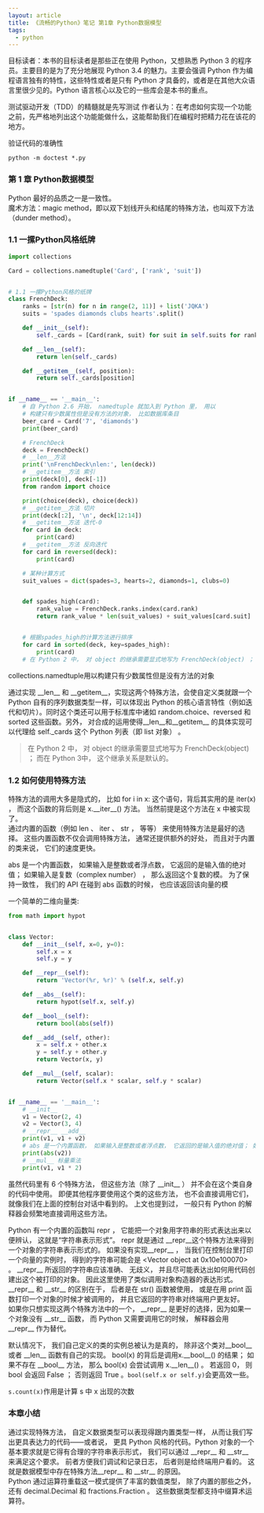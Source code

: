 ```yaml
---
layout: article
title: 《流畅的Python》笔记 第1章 Python数据模型
tags:
  - python
---
```


<!--more-->

目标读者：本书的目标读者是那些正在使用 Python，又想熟悉 Python 3 的程序员。主要目的是为了充分地展现 Python 3.4 的魅力。主要会强调 Python 作为编程语言独有的特性，这些特性或者是只有 Python 才具备的，或者是在其他大众语言里很少见的。Python 语言核心以及它的一些库会是本书的重点。

测试驱动开发（TDD）的精髓就是先写测试
作者认为：在考虑如何实现一个功能之前，先严格地列出这个功能能做什么，这能帮助我们在编程时把精力花在该花的地方。

验证代码的准确性
```shell
python -m doctest *.py
```

### 第 1 章 Python数据模型
Python 最好的品质之一是一致性。   
魔术方法：magic method，即以双下划线开头和结尾的特殊方法，也叫双下方法（dunder method）。

### 1.1 一摞Python风格纸牌

```python
import collections

Card = collections.namedtuple('Card', ['rank', 'suit'])


# 1.1 一摞Python风格的纸牌
class FrenchDeck:
    ranks = [str(n) for n in range(2, 11)] + list('JQKA')
    suits = 'spades diamonds clubs hearts'.split()

    def __init__(self):
        self._cards = [Card(rank, suit) for suit in self.suits for rank in self.ranks]

    def __len__(self):
        return len(self._cards)

    def __getitem__(self, position):
        return self._cards[position]


if __name__ == '__main__':
    # 自 Python 2.6 开始， namedtuple 就加入到 Python 里， 用以
    # 构建只有少数属性但是没有方法的对象， 比如数据库条目
    beer_card = Card('7', 'diamonds')
    print(beer_card)

    # FrenchDeck
    deck = FrenchDeck()
    # __len__方法
    print('\nFrenchDeck\nlen:', len(deck))
    # __getitem__方法 索引
    print(deck[0], deck[-1])
    from random import choice

    print(choice(deck), choice(deck))
    # __getitem__方法 切片
    print(deck[:2], '\n', deck[12:14])
    # __getitem__方法 迭代-0
    for card in deck:
        print(card)
    # __getitem__方法 反向迭代
    for card in reversed(deck):
        print(card)

    # 某种计算方式
    suit_values = dict(spades=3, hearts=2, diamonds=1, clubs=0)


    def spades_high(card):
        rank_value = FrenchDeck.ranks.index(card.rank)
        return rank_value * len(suit_values) + suit_values[card.suit]


    # 根据spades_high的计算方法进行排序
    for card in sorted(deck, key=spades_high):
        print(card)
    # 在 Python 2 中， 对 object 的继承需要显式地写为 FrenchDeck(object) ； 而在 Python3中， 这个继承关系是默认的。
```
collections.namedtuple用以构建只有少数属性但是没有方法的对象 

通过实现 \_\_len\_\_ 和 \_\_getitem\_\_，实现这两个特殊方法，会使自定义类就跟一个 Python 自有的序列数据类型一样，可以体现出 Python 的核心语言特性（例如迭代和切片）。同时这个类还可以用于标准库中诸如 random.choice、reversed 和 sorted 这些函数。另外， 对合成的运用使得\_\_len\_\_和\_\_getitem\_\_ 的具体实现可以代理给 self.\_cards 这个 Python 列表（即 list 对象） 。  
> 在 Python 2 中， 对 object 的继承需要显式地写为 FrenchDeck(object) ； 而在 Python 3中， 这个继承关系是默认的。  

### 1.2 如何使用特殊方法

特殊方法的调用大多是隐式的， 比如 for i in x: 这个语句，背后其实用的是 iter(x) ， 而这个函数的背后则是 x.\_\_iter\_\_() 方法。 当然前提是这个方法在 x 中被实现了。  
通过内置的函数（例如 len 、 iter 、 str ， 等等） 来使用特殊方法是最好的选择。 这些内置函数不仅会调用特殊方法， 通常还提供额外的好处， 而且对于内置的类来说， 它们的速度更快。 

abs 是一个内置函数， 如果输入是整数或者浮点数， 它返回的是输入值的绝对值； 如果输入是复数（complex number） ， 那么返回这个复数的模。 为了保持一致性， 我们的 API 在碰到 abs 函数的时候， 也应该返回该向量的模

一个简单的二维向量类:  
```python
from math import hypot


class Vector:
    def __init__(self, x=0, y=0):
        self.x = x
        self.y = y

    def __repr__(self):
        return 'Vector(%r, %r)' % (self.x, self.y)

    def __abs__(self):
        return hypot(self.x, self.y)

    def __bool__(self):
        return bool(abs(self))

    def __add__(self, other):
        x = self.x + other.x
        y = self.y + other.y
        return Vector(x, y)

    def __mul__(self, scalar):
        return Vector(self.x * scalar, self.y * scalar)


if __name__ == '__main__':
    # __init__
    v1 = Vector(2, 4)
    v2 = Vector(3, 4)
    # __repr__ __add__
    print(v1, v1 + v2)
    # abs 是一个内置函数， 如果输入是整数或者浮点数， 它返回的是输入值的绝对值； 如果输入是复数（complex number） ， 那么返回这个复数的模。 为了保持一致性， 我们的 API 在碰到 abs 函数的时候， 也应该返回该向量的模
    print(abs(v2))
    # __mul__ 标量乘法
    print(v1, v1 * 2)
```

虽然代码里有 6 个特殊方法， 但这些方法（除了 \_\_init\_\_ ） 并不会在这个类自身的代码中使用。 即便其他程序要使用这个类的这些方法， 也不会直接调用它们， 就像我们在上面的控制台对话中看到的。 上文也提到过， 一般只有 Python 的解释器会频繁地直接调用这些方法。

Python 有一个内置的函数叫 repr ， 它能把一个对象用字符串的形式表达出来以便辨认， 这就是“字符串表示形式”。 repr 就是通过 \_\_repr\_\_这个特殊方法来得到一个对象的字符串表示形式的。 如果没有实现\_\_repr\_\_ ， 当我们在控制台里打印一个向量的实例时， 得到的字符串可能会是 <Vector object at 0x10e100070> 。  \_\_repr\_\_ 所返回的字符串应该准确、 无歧义， 并且尽可能表达出如何用代码创建出这个被打印的对象。 因此这里使用了类似调用对象构造器的表达形式。  
\_\_repr\_\_ 和 \_\_str\_\_ 的区别在于， 后者是在 str() 函数被使用， 或是在用 print 函数打印一个对象的时候才被调用的， 并且它返回的字符串对终端用户更友好。  
如果你只想实现这两个特殊方法中的一个， \_\_repr\_\_ 是更好的选择，因为如果一个对象没有 \_\_str\_\_ 函数， 而 Python 又需要调用它的时候， 解释器会用 \_\_repr\_\_ 作为替代。  

默认情况下， 我们自己定义的类的实例总被认为是真的， 除非这个类对\_\_bool\_\_ 或者 \_\_len\_\_ 函数有自己的实现。 bool(x) 的背后是调用x.\_\_bool\_\_() 的结果； 如果不存在 \_\_bool\_\_ 方法， 那么 bool(x) 会尝试调用 x.\_\_len\_\_() 。 若返回 0， 则 bool 会返回 False ； 否则返回 True 。`bool(self.x or self.y)`会更高效一些。

`s.count(x)`作用是计算 s 中 x 出现的次数

### 本章小结
通过实现特殊方法， 自定义数据类型可以表现得跟内置类型一样， 从而让我们写出更具表达力的代码——或者说， 更具 Python 风格的代码。Python 对象的一个基本要求就是它得有合理的字符串表示形式， 我们可以通过 \_\_repr\_\_ 和 \_\_str\_\_ 来满足这个要求。 前者方便我们调试和记录日志， 后者则是给终端用户看的。 这就是数据模型中存在特殊方法\_\_repr\_\_ 和 \_\_str\_\_ 的原因。   
Python 通过运算符重载这一模式提供了丰富的数值类型， 除了内置的那些之外， 还有 decimal.Decimal 和 fractions.Fraction 。 这些数据类型都支持中缀算术运算符。 